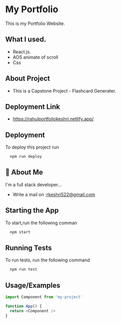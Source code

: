 
# My Portfolio

This is my Portfolio Website.









## What I used.
- React.js.
- AOS animate of scroll
- Css
## About Project
- This is a Capstone Project - Flashcard Generater.




## Deployment Link
- https://rahulportfoliokeshri.netlify.app/


## Deployment

To deploy this project run

```bash
  npm run deploy
```


## 🚀 About Me
I'm a full stack developer...
- Write a mail on :rkeshri522@gmail.com


## Starting the App

To start,run the following comman

```bash
  npm start
```


## Running Tests

To run tests, run the following command

```bash
  npm run test
```


## Usage/Examples

```javascript
import Component from 'my-project'

function App() {
  return <Component />
}
```

